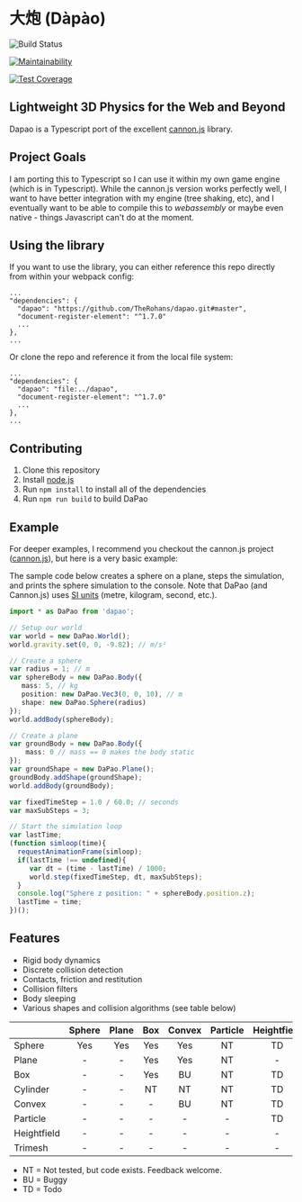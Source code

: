 # 大炮 (Dàpào)

![Build Status](https://codebuild.us-west-2.amazonaws.com/badges?uuid=eyJlbmNyeXB0ZWREYXRhIjoiVmcwUTAvM24vTWhrZ1NTUDJXL1Y2bWdVOHZtaDQ0ZUt2ZDNBaGp2QVdCUVVJM3BPS0ZDRk1IRVo3RGdvS0lkak1iSGRtZDl5dUJ1R1lxVUV3QTFmOTBnPSIsIml2UGFyYW1ldGVyU3BlYyI6IjJEakF3UDlsbXBMa0ZnRmkiLCJtYXRlcmlhbFNldFNlcmlhbCI6MX0%3D&branch=master)

[![Maintainability](https://api.codeclimate.com/v1/badges/0104a62d68c854d8a4c5/maintainability)](https://codeclimate.com/github/TheRohans/dapao/maintainability)

[![Test Coverage](https://api.codeclimate.com/v1/badges/0104a62d68c854d8a4c5/test_coverage)](https://codeclimate.com/github/TheRohans/dapao/test_coverage)

## Lightweight 3D Physics for the Web and Beyond

Dapao is a Typescript port of the excellent [cannon.js](https://github.com/schteppe/cannon.js) library.

## Project Goals

I am porting this to Typescript so I can use it within my own game engine (which is in Typescript). While the cannon.js version works perfectly well, I want to have better integration with my engine (tree shaking, etc), and I eventually want to be able to compile this to _webassembly_ or maybe even native - things Javascript can't do at the moment.

## Using the library

If you want to use the library, you can either reference this repo directly from within your webpack config:

    ...
    "dependencies": {
      "dapao": "https://github.com/TheRohans/dapao.git#master",
      "document-register-element": "^1.7.0"
      ...
    },
    ...

Or clone the repo and reference it from the local file system:

    ...
    "dependencies": {
      "dapao": "file:../dapao",
      "document-register-element": "^1.7.0"
      ...
    },
    ...

## Contributing

1. Clone this repository
2. Install [node.js](https://nodejs.org/en/)
3. Run ```npm install``` to install all of the dependencies
4. Run ```npm run build``` to build DaPao

## Example

For deeper examples, I recommend you checkout the cannon.js project ([cannon.js](https://github.com/schteppe/cannon.js)), but here is a very basic example:

The sample code below creates a sphere on a plane, steps the simulation, and prints the sphere simulation to the console. Note that DaPao (and Cannon.js) uses [SI units](http://en.wikipedia.org/wiki/International_System_of_Units) (metre, kilogram, second, etc.).

```typescript
import * as DaPao from 'dapao';

// Setup our world
var world = new DaPao.World();
world.gravity.set(0, 0, -9.82); // m/s²

// Create a sphere
var radius = 1; // m
var sphereBody = new DaPao.Body({
   mass: 5, // kg
   position: new DaPao.Vec3(0, 0, 10), // m
   shape: new DaPao.Sphere(radius)
});
world.addBody(sphereBody);

// Create a plane
var groundBody = new DaPao.Body({
    mass: 0 // mass == 0 makes the body static
});
var groundShape = new DaPao.Plane();
groundBody.addShape(groundShape);
world.addBody(groundBody);

var fixedTimeStep = 1.0 / 60.0; // seconds
var maxSubSteps = 3;

// Start the simulation loop
var lastTime;
(function simloop(time){
  requestAnimationFrame(simloop);
  if(lastTime !== undefined){
     var dt = (time - lastTime) / 1000;
     world.step(fixedTimeStep, dt, maxSubSteps);
  }
  console.log("Sphere z position: " + sphereBody.position.z);
  lastTime = time;
})();
```

## Features

* Rigid body dynamics
* Discrete collision detection
* Contacts, friction and restitution
* Collision filters
* Body sleeping
* Various shapes and collision algorithms (see table below)

|             | Sphere | Plane | Box | Convex | Particle | Heightfield | Trimesh |
| :-----------|:------:|:-----:|:---:|:------:|:--------:|:-----------:|:-------:|
| Sphere      | Yes    | Yes   | Yes | Yes    | NT       | TD          | TD      |
| Plane       | -      | -     | Yes | Yes    | NT       | -           | TD      |
| Box         | -      | -     | Yes | BU     | NT       | TD          | TD      |
| Cylinder    | -      | -     | NT  | NT     | NT       | TD          | TD      |
| Convex      | -      | -     | -   | BU     | NT       | TD          | TD      |
| Particle    | -      | -     | -   | -      | -        | TD          | TD      |
| Heightfield | -      | -     | -   | -      | -        | -           | TD      |
| Trimesh     | -      | -     | -   | -      | -        | -           | -       |

* NT = Not tested, but code exists. Feedback welcome.
* BU = Buggy
* TD = Todo
